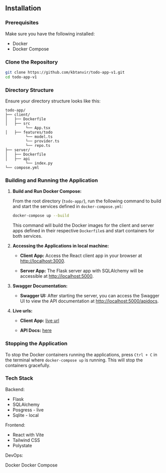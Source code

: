 ## Installation

### Prerequisites

Make sure you have the following installed:

- Docker
- Docker Compose

### Clone the Repository

```bash
git clone https://github.com/kbtanvir/todo-app-v1.git
cd todo-app-v1
```

### Directory Structure

Ensure your directory structure looks like this:

```
todo-app/
├── client/
│   ├── Dockerfile
│   ├── src
         └── App.tsx
│   ├── features/todo
         └── model.ts
         └── provider.ts
         └── repo.ts
├── server/
│   ├── Dockerfile
│   ├── api
         └── index.py
└── compose.yml
```

### Building and Running the Application

1. **Build and Run Docker Compose:**

   From the root directory (`todo-app/`), run the following command to build and start the services defined in `docker-compose.yml`:

   ```bash
   docker-compose up --build
   ```

   This command will build the Docker images for the client and server apps defined in their respective `Dockerfile`s and start containers for both services.

2. **Accessing the Applications in local machine:**

   - **Client App:** Access the React client app in your browser at [http://localhost:3000](http://localhost:3000).

   - **Server App:** The Flask server app with SQLAlchemy will be accessible at [http://localhost:5000](http://localhost:5000).

3. **Swagger Documentation:**

   - **Swagger UI:** After starting the server, you can access the Swagger UI to view the API documentation at [http://localhost:5000/apidocs](http://localhost:5000/apidocs).

4. **Live urls:**

   - **Client App:**
    [live url](https://todo-app-client-coral.vercel.app/)

   - **API Docs:**
    [here](https://todo-app-server-kappa.vercel.app/apidocs)

### Stopping the Application

To stop the Docker containers running the applications, press `Ctrl + C` in the terminal where `docker-compose up` is running. This will stop the containers gracefully.

### Tech Stack

Backend:

 - Flask
 - SQLAlchemy
 - Posgress - live
 - Sqlite - local

Frontend:

 - React with Vite
 - Tailwind CSS
 - Polystate

DevOps:

Docker
Docker Compose

